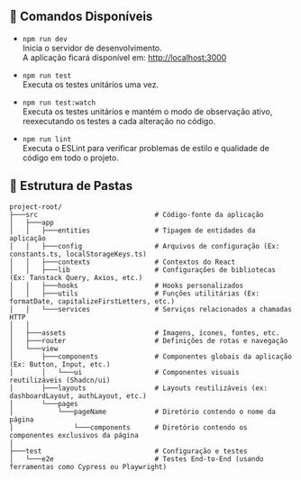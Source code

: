 ## 🧩 Comandos Disponíveis

- `npm run dev`  
  Inicia o servidor de desenvolvimento.  
  A aplicação ficará disponível em: [http://localhost:3000](http://localhost:3000)

- `npm run test`  
  Executa os testes unitários uma vez.

- `npm run test:watch`  
  Executa os testes unitários e mantém o modo de observação ativo, reexecutando os testes a cada alteração no código.

- `npm run lint`  
  Executa o ESLint para verificar problemas de estilo e qualidade de código em todo o projeto.

## 📁 Estrutura de Pastas

```text
project-root/
├───src                             # Código-fonte da aplicação
│   ├───app
│   │   ├───entities                # Tipagem de entidades da aplicação
│   │   ├───config                  # Arquivos de configuração (Ex: constants.ts, localStorageKeys.ts)
│   │   ├───contexts                # Contextos do React
│   │   ├───lib                     # Configurações de bibliotecas (Ex: Tanstack Query, Axios, etc.)
│   │   ├───hooks                   # Hooks personalizados
│   │   ├───utils                   # Funções utilitárias (Ex: formatDate, capitalizeFirstLetters, etc.)
│   │   └───services                # Serviços relacionados a chamadas HTTP
│   │
│   ├───assets                      # Imagens, ícones, fontes, etc.
│   ├───router                      # Definições de rotas e navegação
│   └───view
│       ├───components              # Componentes globais da aplicação (Ex: Button, Input, etc.)
│       │   └───ui                  # Componentes visuais reutilizáveis (Shadcn/ui)
│       ├───layouts                 # Layouts reutilizáveis (ex: dashboardLayout, authLayout, etc.)
│       └───pages
│           └───pageName            # Diretório contendo o nome da página
│               └───components      # Diretório contendo os componentes exclusivos da página
│
├───test                            # Configuração e testes
│   └───e2e                         # Testes End-to-End (usando ferramentas como Cypress ou Playwright)
```
